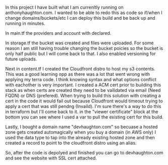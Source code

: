 In this project I have built what I am currenltly running on anthonyhaughton.com. I wanted to be able to redo this as code so if/when I change domains/buckets/etc I can deploy this build and be back up and running in minutes.

In main.tf the providers and account with declared.

In storage.tf the bucket was created and files were uploaded. For some reason I am still having trouble changing
the bucket poicies so the bucket is only half public but I will come back to that. I also enabled versioning for 
future uploads.

Next in content.tf I created the Cloudfront distro to host my s3 contents. This was a good learning opp as there was a lot that went wrong with applying my terra code. I think knowing syntax and what options conflict with eachother is very important. I created a ACM cert prior to building this stack as when certs are created they need to be vailidated via email (Need FQDN) or DNS (prefered). When trying to build this solution with creating a cert in the code it would fail out because Cloudfront would timeout trying to apply a cert that was still pendng (Invaild). I'm sure there's a way to do this in terraform but I'll come back to it. in the "viewer certificate" block at the bottom you can see where I used a var to pull the existing cert for this build. 

Lastly, I bought a domain name "devhaughton.com" so becuase a hosted zone gets created automagically when you buy a domain (in AWS only) I used the data type to tap into the already existing hosted zone and then created a record to point to the cloudfront distro using an alias.

So, after the code is depolyed and finished you can go to devhaughton.com and see the website with SSL cert attached.